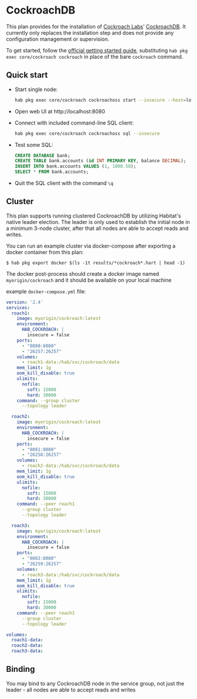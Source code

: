 # CockroachDB

This plan provides for the installation of [Cockroach Labs](https://www.cockroachlabs.com)' [CockroachDB](https://github.com/cockroachdb/cockroach). It currently only replaces the installation step and does not provide any configuration management or supervision.

To get started, follow the [official getting started guide](https://www.cockroachlabs.com/docs/stable/start-a-local-cluster.html), substituting `hab pkg exec core/cockroach cockroach` in place of the bare `cockroach` command.

## Quick start

- Start single node:

    ```bash
    hab pkg exec core/cockroach cockroachoss start --insecure --host=localhost &
    ```
- Open web UI at http://localhost:8080
- Connect with included command-line SQL client:

    ```bash
    hab pkg exec core/cockroach cockroachoss sql --insecure
    ```
- Test some SQL:

    ```sql
    CREATE DATABASE bank;
    CREATE TABLE bank.accounts (id INT PRIMARY KEY, balance DECIMAL);
    INSERT INTO bank.accounts VALUES (1, 1000.50);
    SELECT * FROM bank.accounts;
    ```

- Quit the SQL client with the command `\q`

## Cluster

This plan supports running clustered CockroachDB by utilizing Habitat's native leader election. The leader is only used to establish the initial node in a minimum 3-node cluster, after that all nodes are able to accept reads and writes.

You can run an example cluster via docker-compose after exporting a docker container from this plan:
```
$ hab pkg export docker $(ls -1t results/*cockroach*.hart | head -1)
```

The docker post-process should create a docker image named `myorigin/cockroach` and it should be available on your local machine

example `docker-compose.yml` file:

```yaml
version: '2.4'
services:
  roach1:
    image: myorigin/cockroach:latest
    environment:
      HAB_COCKROACH: |
        insecure = false
    ports:
      - "8080:8080"
      - "26257:26257"
    volumes:
      - roach1-data:/hab/svc/cockroach/data
    mem_limit: 1g
    oom_kill_disable: true
    ulimits:
      nofile:
        soft: 15000
        hard: 30000
    command: --group cluster
      --topology leader

  roach2:
    image: myorigin/cockroach:latest
    environment:
      HAB_COCKROACH: |
        insecure = false
    ports:
      - "8081:8080"
      - "26258:26257"
    volumes:
      - roach2-data:/hab/svc/cockroach/data
    mem_limit: 1g
    oom_kill_disable: true
    ulimits:
      nofile:
        soft: 15000
        hard: 30000
    command: --peer roach1
      --group cluster
      --topology leader

  roach3:
    image: myorigin/cockroach:latest
    environment:
      HAB_COCKROACH: |
        insecure = false
    ports:
      - "8082:8080"
      - "26259:26257"
    volumes:
      - roach3-data:/hab/svc/cockroach/data
    mem_limit: 1g
    oom_kill_disable: true
    ulimits:
      nofile:
        soft: 15000
        hard: 30000
    command: --peer roach1
      --group cluster
      --topology leader

volumes:
  roach1-data:
  roach2-data:
  roach3-data:
```

## Binding

You may bind to any CockroachDB node in the service group, not just the leader - all nodes are able to accept reads and writes
